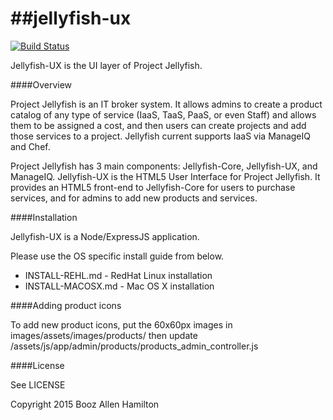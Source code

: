 ##jellyfish-ux
============

[![Build Status](https://magnum.travis-ci.com/projectjellyfish/ux.svg?token=hzrJLxrVn5bNaxiZp1bx)](https://magnum.travis-ci.com/projectjellyfish/ux)

Jellyfish-UX is the UI layer of Project Jellyfish.

####Overview

Project Jellyfish is an IT broker system.  It allows admins to create a product catalog of any type of service (IaaS,
TaaS, PaaS, or even Staff) and allows them to be assigned a cost, and then users can create projects and add those
services to a project.  Jellyfish current supports IaaS via ManageIQ and Chef.

Project Jellyfish has 3 main components: Jellyfish-Core, Jellyfish-UX, and ManageIQ.  Jellyfish-UX is the HTML5 User
Interface for Project Jellyfish.  It provides an HTML5 front-end to Jellyfish-Core for users to purchase services, and
for admins to add new products and services.

####Installation

Jellyfish-UX is a Node/ExpressJS application.

Please use the OS specific install guide from below.

- INSTALL-REHL.md - RedHat Linux installation
- INSTALL-MACOSX.md - Mac OS X installation

####Adding product icons

To add new product icons, put the 60x60px images in images/assets/images/products/ then update
/assets/js/app/admin/products/products_admin_controller.js

####License

See LICENSE

Copyright 2015 Booz Allen Hamilton
